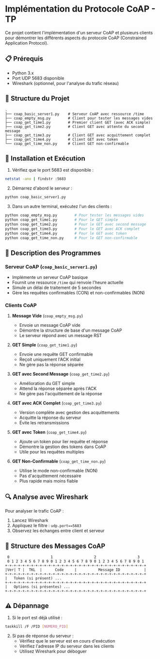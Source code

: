 # Implémentation du Protocole CoAP - TP

Ce projet contient l'implémentation d'un serveur CoAP et plusieurs clients pour démontrer les différents aspects du protocole CoAP (Constrained Application Protocol).

## 📋 Prérequis

- Python 3.x
- Port UDP 5683 disponible
- Wireshark (optionnel, pour l'analyse du trafic réseau)

## 📁 Structure du Projet

```
.
├── coap_basic_server1.py    # Serveur CoAP avec ressource /time
├── coap_empty_msg.py        # Client pour tester les messages vides
├── coap_get_time1.py        # Premier client GET (avec ACK simple)
├── coap_get_time2.py        # Client GET avec attente du second message
├── coap_get_time3.py        # Client GET avec acquittement complet
├── coap_get_time4.py        # Client GET avec token
└── coap_get_time_non.py     # Client GET non-confirmable
```

## 🚀 Installation et Exécution

1. Vérifiez que le port 5683 est disponible :

```bash
netstat -ano | findstr :5683
```

2. Démarrez d'abord le serveur :

```bash
python coap_basic_server1.py
```

3. Dans un autre terminal, exécutez l'un des clients :

```bash
python coap_empty_msg.py        # Pour tester les messages vides
python coap_get_time1.py        # Pour le GET simple
python coap_get_time2.py        # Pour le GET avec second message
python coap_get_time3.py        # Pour le GET avec ACK complet
python coap_get_time4.py        # Pour le GET avec token
python coap_get_time_non.py     # Pour le GET non-confirmable
```

## 📝 Description des Programmes

### Serveur CoAP (`coap_basic_server1.py`)

- Implémente un serveur CoAP basique
- Fournit une ressource `/time` qui renvoie l'heure actuelle
- Simule un délai de traitement de 5 secondes
- Gère les requêtes confirmables (CON) et non-confirmables (NON)

### Clients CoAP

1. **Message Vide** (`coap_empty_msg.py`)

   - Envoie un message CoAP vide
   - Démontre la structure de base d'un message CoAP
   - Le serveur répond avec un message RST

2. **GET Simple** (`coap_get_time1.py`)

   - Envoie une requête GET confirmable
   - Reçoit uniquement l'ACK initial
   - Ne gère pas la réponse séparée

3. **GET avec Second Message** (`coap_get_time2.py`)

   - Amélioration du GET simple
   - Attend la réponse séparée après l'ACK
   - Ne gère pas l'acquittement de la réponse

4. **GET avec ACK Complet** (`coap_get_time3.py`)

   - Version complète avec gestion des acquittements
   - Acquitte la réponse du serveur
   - Évite les retransmissions

5. **GET avec Token** (`coap_get_time4.py`)

   - Ajoute un token pour lier requête et réponse
   - Démontre la gestion des tokens dans CoAP
   - Utile pour les requêtes multiples

6. **GET Non-Confirmable** (`coap_get_time_non.py`)
   - Utilise le mode non-confirmable (NON)
   - Pas d'acquittement nécessaire
   - Plus rapide mais moins fiable

## 🔍 Analyse avec Wireshark

Pour analyser le trafic CoAP :

1. Lancez Wireshark
2. Appliquez le filtre : `udp.port==5683`
3. Observez les échanges entre client et serveur

## 🚨 Structure des Messages CoAP

```
 0                   1                   2                   3
 0 1 2 3 4 5 6 7 8 9 0 1 2 3 4 5 6 7 8 9 0 1 2 3 4 5 6 7 8 9 0 1
+-+-+-+-+-+-+-+-+-+-+-+-+-+-+-+-+-+-+-+-+-+-+-+-+-+-+-+-+-+-+-+-+
|Ver| T |  TKL  |      Code     |          Message ID           |
+-+-+-+-+-+-+-+-+-+-+-+-+-+-+-+-+-+-+-+-+-+-+-+-+-+-+-+-+-+-+-+-+
|   Token (si présent) ...
+-+-+-+-+-+-+-+-+-+-+-+-+-+-+-+-+-+-+-+-+-+-+-+-+-+-+-+-+-+-+-+-+
|   Options (si présentes) ...
+-+-+-+-+-+-+-+-+-+-+-+-+-+-+-+-+-+-+-+-+-+-+-+-+-+-+-+-+-+-+-+-+
```

## ⚠️ Dépannage

1. Si le port est déjà utilisé :

```bash
taskkill /F /PID [NUMERO_PID]
```

2. Si pas de réponse du serveur :
   - Vérifiez que le serveur est en cours d'exécution
   - Vérifiez l'adresse IP du serveur dans les clients
   - Utilisez Wireshark pour déboguer
